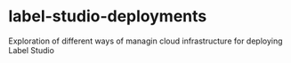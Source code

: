 # label-studio-deployments
Exploration of different ways of managin cloud infrastructure for deploying Label Studio
